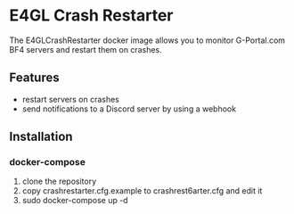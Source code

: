 # E4GL Crash Restarter
The E4GLCrashRestarter docker image allows you to monitor G-Portal.com BF4 servers and restart them on crashes.

## Features
- restart servers on crashes
- send notifications to a Discord server by using a webhook

## Installation
### docker-compose
 1. clone the repository
 2. copy crashrestarter.cfg.example to crashrest6arter.cfg and edit it
 3. sudo docker-compose up -d
